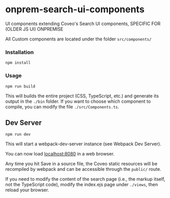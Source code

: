 # onprem-search-ui-components

UI components extending Coveo's Search UI components, SPECIFIC FOR (OLDER JS UI) ONPREMISE

All Custom components are located under the folder `src/components/`

### Installation

```
npm install
```

### Usage

```
npm run build
```

This will builds the entire project (CSS, TypeScript, etc.) and generate its output in the `./bin` folder. If you want to choose which component to compile, you can modify the file `./src/Components.ts`.

## Dev Server

```
npm run dev
```

This will start a webpack-dev-server instance (see Webpack Dev Server).

You can now load [localhost:8080](http://localhost:8080) in a web browser.

Any time you hit Save in a source file, the Coveo static resources will be recompiled by webpack and can be accessible through the `public/` route.

If you need to modify the content of the search page (i.e., the markup itself, not the TypeScript code), modify the index.ejs page under `./views`, then reload your browser.
